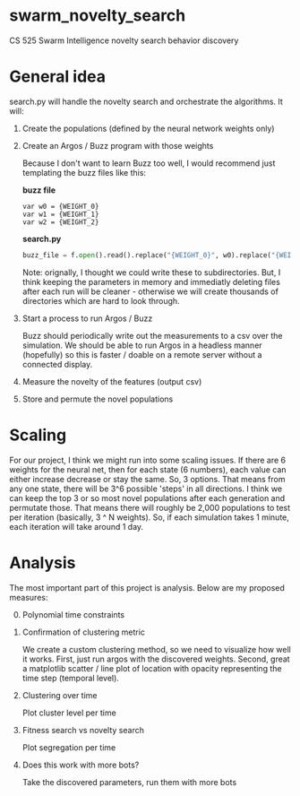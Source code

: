 # swarm_novelty_search
CS 525 Swarm Intelligence novelty search behavior discovery 


# General idea

search.py will handle the novelty search and orchestrate the algorithms. 
It will: 
1. Create the populations (defined by the neural network weights only)
2. Create an Argos / Buzz program with those weights

    Because I don't want to learn Buzz too well, I would recommend just templating the buzz files like this: 

    **buzz file**
    ```
    var w0 = {WEIGHT_0}
    var w1 = {WEIGHT_1}
    var w2 = {WEIGHT_2}
    ```

    **search.py**
    ```py
    buzz_file = f.open().read().replace("{WEIGHT_0}", w0).replace("{WEIGHT_1}", w1)...
    ```

    Note: orignally, I thought we could write these to subdirectories. 
    But, I think keeping the parameters in memory and immediatly deleting files after each run will be cleaner - otherwise we will create thousands of directories which are hard to look through.

3. Start a process to run Argos / Buzz

    Buzz should periodically write out the measurements to a csv over the simulation.
    We should be able to run Argos in a headless manner (hopefully) so this is faster / doable on a remote server without a connected display. 

4. Measure the novelty of the features (output csv)
5. Store and permute the novel populations



# Scaling

For our project, I think we might run into some scaling issues. If there are 6 weights for the neural net, then for each state (6 numbers), each value can either increase decrease or stay the same. So, 3 options. That means from any one state, there will be 3^6 possible 'steps' in all directions. 
I think we can keep the top 3 or so most novel populations after each generation and permutate those. That means there will roughly be 2,000 populations to test per iteration (basically, 3 ^ N weights). 
So, if each simulation takes 1 minute, each iteration will take around 1 day. 

# Analysis

The most important part of this project is analysis. 
Below are my proposed measures: 

0. Polynomial time constraints

1. Confirmation of clustering metric

    We create a custom clustering method, so we need to visualize how well it works.
    First, just run argos with the discovered weights. 
    Second, great a matplotlib scatter / line plot of location with opacity representing the time step (temporal level). 

2. Clustering over time

    Plot cluster level per time

3. Fitness search vs novelty search

    Plot segregation per time

4. Does this work with more bots?

    Take the discovered parameters, run them with more bots

